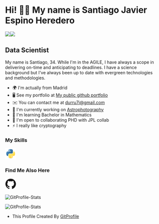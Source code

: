 # Hi! 👋🏻 My name is Santiago Javier Espino Heredero
<p><img src ="https://img.shields.io/badge/github%20actions-%232671E5.svg?style=for-the-badge&logo=githubactions&logoColor=white"/><img src ="https://img.shields.io/badge/cassandra-%231287B1.svg?style=for-the-badge&logo=apachecassandra&logoColor=white"/> <!-- truncated for brevity -->

## Data Scientist

My name is Santiago, 34. While I'm in the AGILE, I have always a scope in delivering on-time and anticipating to deadlines. I have a science background but I've always been up to date with evergreen technologies and methodologies.

* 🌍 I'm actually from Madrid
* 🖥️ See my portfolio at [My public github portfolio](https://github.com/anarcoiris?tab=repositories)
* ✉️ You can contact me at [durru7i@gmail.com](mailto:durru7i@gmail.com)
* 🚀 I'm currently working on [Astrophotography](https://app.astrobin.com/i/o4484q)
* 🧠 I'm learning Bachelor in Mathematics
* 🤝 I'm open to collaborating PHD with JPL collab
* ⚡ I really like cryptography

### My Skills

<p align="left"><a href="https://www.python.org/" target="_blank" rel="noreferrer"><img src=https://raw.githubusercontent.com/RoniJackVituli/gitprofile/main/src/helpers/icons/programming/python-color.svg width="36" height="36" alt="Python"/></a> <!-- truncated for brevity -->

### Find Me Also Here

<p align="left"><a href="https://www.github.com/anarcoiris" target="_blank" rel="noreferrer"><img src="https://raw.githubusercontent.com/RoniJackVituli/gitprofile/main/src/helpers/icons/socials/github.svg" width="36" height="36" alt="GitHub"/></a> <!-- truncated for brevity -->

![GitProfile-Stats](https://github-readme-stats.vercel.app/api?username=anarcoiris&show_icons=true&theme=dark)

![GitProfile-Stats](https://github-readme-stats.vercel.app/api/top-langs?username=anarcoiris&show_icons=true&theme=dark)

- This Profile Created By <a href="https://profilegit.netlify.app/">GitProfile</a>
